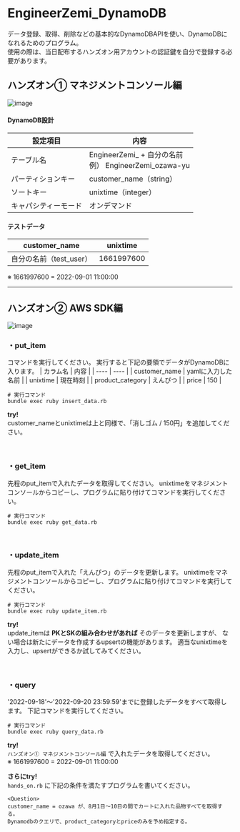 # EngineerZemi_DynamoDB
データ登録、取得、削除などの基本的なDynamoDBAPIを使い、DynamoDBになれるためのプログラム。  
使用の際は、当日配布するハンズオン用アカウントの認証鍵を自分で登録する必要があります。


## ハンズオン① マネジメントコンソール編
![image](https://user-images.githubusercontent.com/39322967/191152553-7530157b-9cc5-4db3-b089-c45a79737c21.png)

#### DynamoDB設計
| 設定項目 | 内容 |
| -------- | -------- |
| テーブル名     | EngineerZemi_ + 自分の名前<br> 例） EngineerZemi_ozawa-yu    |
| パーティションキー | customer_name（string） |
| ソートキー  | unixtime（integer） |
| キャパシティーモード  | オンデマンド |

#### テストデータ
| customer_name | unixtime |
| -------- | -------- |
| 自分の名前（test_user）    | 1661997600     |

※ 1661997600 = 2022-09-01 11:00:00

***

## ハンズオン② AWS SDK編
![image](https://user-images.githubusercontent.com/39322967/191164713-a89e7913-428f-4ce4-a054-82ecdd6fc450.png)


### ・put_item
コマンドを実行してください。
実行すると下記の要領でデータがDynamoDBに入ります。
| カラム名 | 内容 |
| ---- | ---- |
| customer_name | yamlに入力した名前 |
| unixtime | 現在時刻 |
| product_category | えんぴつ |
| price | 150 |

```shell
# 実行コマンド
bundle exec ruby insert_data.rb
```
**try!**  
customer_nameとunixtimeは上と同様で、「消しゴム / 150円」を追加してください。

<br/>

### ・get_item
先程のput_itemで入れたデータを取得してください。
unixtimeをマネジメントコンソールからコピーし、プログラムに貼り付けてコマンドを実行してください。

```shell
# 実行コマンド
bundle exec ruby get_data.rb
```

<br/>

### ・update_item
先程のput_itemで入れた「えんぴつ」のデータを更新します。
unixtimeをマネジメントコンソールからコピーし、プログラムに貼り付けてコマンドを実行してください。

```shell
# 実行コマンド
bundle exec ruby update_item.rb
```

**try!**  
update_itemは **PKとSKの組み合わせがあれば** そのデータを更新しますが、
ない場合は新たにデータを作成するupsertの機能があります。
適当なunixtimeを入力し、upsertができるか試してみてください。

<br/>

### ・query
'2022-09-18'〜'2022-09-20 23:59:59'までに登録したデータをすべて取得します。
下記コマンドを実行してください。

```shell
# 実行コマンド
bundle exec ruby query_data.rb
```

**try!**  
`ハンズオン① マネジメントコンソール編` で入れたデータを取得してください。  
※ 1661997600 = 2022-09-01 11:00:00

**さらにtry!**  
`hands_on.rb` に下記の条件を満たすプログラムを書いてください。
```
<Question>
customer_name = ozawa が、8月1日〜10日の間でカートに入れた品物すべてを取得する。
Dynamodbのクエリで、product_categoryとpriceのみを予め指定する。
```
